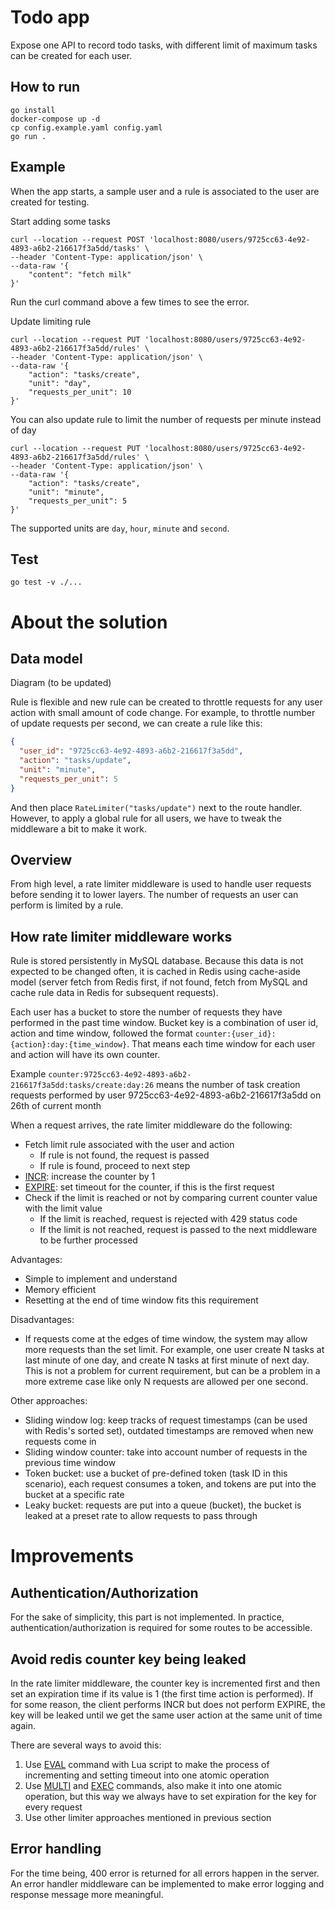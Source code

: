 # Todo app
Expose one API to record todo tasks, with different limit of maximum tasks can be created for each user.
## How to run
```shell
go install
docker-compose up -d
cp config.example.yaml config.yaml
go run .
```

## Example
When the app starts, a sample user and a rule is associated to the user are created for testing.

Start adding some tasks
```shell
curl --location --request POST 'localhost:8080/users/9725cc63-4e92-4893-a6b2-216617f3a5dd/tasks' \
--header 'Content-Type: application/json' \
--data-raw '{
    "content": "fetch milk"
}'
```
Run the curl command above a few times to see the error.

Update limiting rule
```shell
curl --location --request PUT 'localhost:8080/users/9725cc63-4e92-4893-a6b2-216617f3a5dd/rules' \
--header 'Content-Type: application/json' \
--data-raw '{
    "action": "tasks/create",
    "unit": "day",
    "requests_per_unit": 10
}'
```

You can also update rule to limit the number of requests per minute instead of day
```shell
curl --location --request PUT 'localhost:8080/users/9725cc63-4e92-4893-a6b2-216617f3a5dd/rules' \
--header 'Content-Type: application/json' \
--data-raw '{
    "action": "tasks/create",
    "unit": "minute",
    "requests_per_unit": 5
}'
```
The supported units are `day`, `hour`, `minute` and `second`.

## Test
```shell
go test -v ./...
```

# About the solution
## Data model
Diagram (to be updated)

Rule is flexible and new rule can be created to throttle requests for any user action with small amount of code change.
For example, to throttle number of update requests per second, we can create a rule like this:
```json
{
  "user_id": "9725cc63-4e92-4893-a6b2-216617f3a5dd",
  "action": "tasks/update",
  "unit": "minute",
  "requests_per_unit": 5
}
```
And then place `RateLimiter("tasks/update")` next to the route handler. However, to apply a global rule for all users, we have to tweak the middleware a bit to make it work.

## Overview
From high level, a rate limiter middleware is used to handle user requests before sending it to lower layers.
The number of requests an user can perform is limited by a rule.

## How rate limiter middleware works
Rule is stored persistently in MySQL database. Because this data is not expected to be changed often, it is cached in Redis using cache-aside model (server fetch from Redis first, if not found, fetch from MySQL and cache rule data in Redis for subsequent requests).

Each user has a bucket to store the number of requests they have performed in the past time window.
Bucket key is a combination of user id, action and time window, followed the format `counter:{user_id}:{action}:day:{time_window}`. That means each time window for each user and action will have its own counter.

Example `counter:9725cc63-4e92-4893-a6b2-216617f3a5dd:tasks/create:day:26` means the number of task creation requests performed by user 9725cc63-4e92-4893-a6b2-216617f3a5dd on 26th of current month

When a request arrives, the rate limiter middleware do the following:
- Fetch limit rule associated with the user and action
  - If rule is not found, the request is passed
  - If rule is found, proceed to next step
- [INCR](https://redis.io/commands/incr/): increase the counter by 1
- [EXPIRE](https://redis.io/commands/expire/): set timeout for the counter, if this is the first request
- Check if the limit is reached or not by comparing current counter value with the limit value
   - If the limit is reached, request is rejected with 429 status code
   - If the limit is not reached, request is passed to the next middleware to be further processed
  
Advantages:
- Simple to implement and understand
- Memory efficient
- Resetting at the end of time window fits this requirement

Disadvantages:
- If requests come at the edges of time window, the system may allow more requests than the set limit. For example, one user create N tasks at last minute of one day, and create N tasks at first minute of next day. This is not a problem for current requirement, but can be a problem in a more extreme case like only N requests are allowed per one second.


Other approaches:
- Sliding window log: keep tracks of request timestamps (can be used with Redis's sorted set), outdated timestamps are removed when new requests come in
- Sliding window counter: take into account number of requests in the previous time window
- Token bucket: use a bucket of pre-defined token (task ID in this scenario), each request consumes a token, and tokens are put into the bucket at a specific rate
- Leaky bucket: requests are put into a queue (bucket), the bucket is leaked at a preset rate to allow requests to pass through

# Improvements
## Authentication/Authorization
For the sake of simplicity, this part is not implemented. In practice, authentication/authorization is required for some routes to be accessible.

## Avoid redis counter key being leaked
In the rate limiter middleware, the counter key is incremented first and then set an expiration time if its value is 1 (the first time action is performed). If for some reason, the client performs INCR but does not perform EXPIRE, the key will be leaked until we get the same user action at the same unit of time again.

There are several ways to avoid this:

1. Use [EVAL](https://redis.io/commands/eval/) command with Lua script to make the process of incrementing and setting timeout into one atomic operation
2. Use [MULTI](https://redis.io/commands/multi/) and [EXEC](https://redis.io/commands/exec/) commands, also make it into one atomic operation, but this way we always have to set expiration for the key for every request
3. Use other limiter approaches mentioned in previous section

## Error handling
For the time being, 400 error is returned for all errors happen in the server. An error handler middleware can be implemented to make error logging and response message more meaningful.
